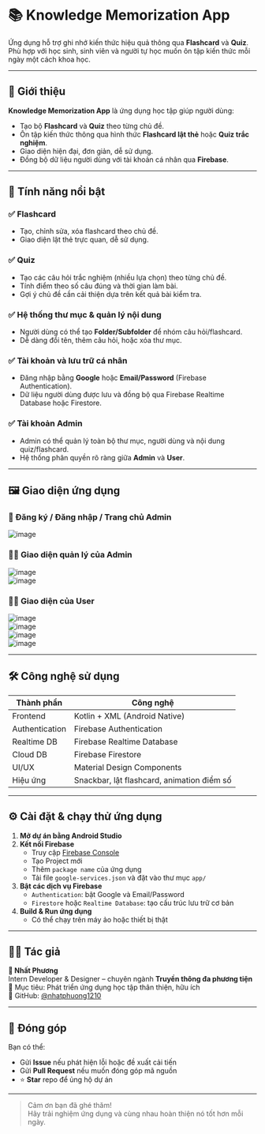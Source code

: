 # 📚 Knowledge Memorization App

Ứng dụng hỗ trợ ghi nhớ kiến thức hiệu quả thông qua **Flashcard** và **Quiz**. Phù hợp với học sinh, sinh viên và người tự học muốn ôn tập kiến thức mỗi ngày một cách khoa học.

---

## 🚀 Giới thiệu

**Knowledge Memorization App** là ứng dụng học tập giúp người dùng:

- Tạo bộ **Flashcard** và **Quiz** theo từng chủ đề.
- Ôn tập kiến thức thông qua hình thức **Flashcard lật thẻ** hoặc **Quiz trắc nghiệm**.
- Giao diện hiện đại, đơn giản, dễ sử dụng.
- Đồng bộ dữ liệu người dùng với tài khoản cá nhân qua **Firebase**.

---

## 🎯 Tính năng nổi bật

### ✅ Flashcard
- Tạo, chỉnh sửa, xóa flashcard theo chủ đề.
- Giao diện lật thẻ trực quan, dễ sử dụng.

### ✅ Quiz
- Tạo các câu hỏi trắc nghiệm (nhiều lựa chọn) theo từng chủ đề.
- Tính điểm theo số câu đúng và thời gian làm bài.
- Gợi ý chủ đề cần cải thiện dựa trên kết quả bài kiểm tra.

### ✅ Hệ thống thư mục & quản lý nội dung
- Người dùng có thể tạo **Folder/Subfolder** để nhóm câu hỏi/flashcard.
- Dễ dàng đổi tên, thêm câu hỏi, hoặc xóa thư mục.

### ✅ Tài khoản và lưu trữ cá nhân
- Đăng nhập bằng **Google** hoặc **Email/Password** (Firebase Authentication).
- Dữ liệu người dùng được lưu và đồng bộ qua Firebase Realtime Database hoặc Firestore.

### ✅ Tài khoản Admin
- Admin có thể quản lý toàn bộ thư mục, người dùng và nội dung quiz/flashcard.
- Hệ thống phân quyền rõ ràng giữa **Admin** và **User**.

---

## 🖼️ Giao diện ứng dụng

### 🔐 Đăng ký / Đăng nhập / Trang chủ Admin
![image](https://github.com/user-attachments/assets/8111dd57-de65-4d3a-b882-608427e71677)

### 🧑‍💼 Giao diện quản lý của Admin
![image](https://github.com/user-attachments/assets/3ffca78e-8e1d-412e-a0af-8e018f331dc3)  
![image](https://github.com/user-attachments/assets/b722ec7f-5e7f-48f8-85d3-b6ca2c5082aa)

### 👩‍🎓 Giao diện của User
![image](https://github.com/user-attachments/assets/24c63105-0b21-405c-b7f4-7aee084b7993)  
![image](https://github.com/user-attachments/assets/c8a19a4f-64c0-4ef8-90c0-6e532edb1bf9)  
![image](https://github.com/user-attachments/assets/7dbd076b-7ea6-493a-b2aa-c85e0618fd55)  
![image](https://github.com/user-attachments/assets/c02f71ca-db90-4206-a41b-893b0224a10d)

---

## 🛠️ Công nghệ sử dụng

| Thành phần         | Công nghệ                         |
|--------------------|-----------------------------------|
| Frontend           | Kotlin + XML (Android Native)     |
| Authentication     | Firebase Authentication           |
| Realtime DB        | Firebase Realtime Database        |
| Cloud DB           | Firebase Firestore                |
| UI/UX              | Material Design Components        |
| Hiệu ứng           | Snackbar, lật flashcard, animation điểm số |

---

## ⚙️ Cài đặt & chạy thử ứng dụng

1. **Mở dự án bằng Android Studio**
2. **Kết nối Firebase**
   - Truy cập [Firebase Console](https://console.firebase.google.com/)
   - Tạo Project mới
   - Thêm `package name` của ứng dụng
   - Tải file `google-services.json` và đặt vào thư mục `app/`
3. **Bật các dịch vụ Firebase**
   - `Authentication`: bật Google và Email/Password
   - `Firestore` hoặc `Realtime Database`: tạo cấu trúc lưu trữ cơ bản
4. **Build & Run ứng dụng**
   - Có thể chạy trên máy ảo hoặc thiết bị thật

---

## 👨‍💻 Tác giả

**👤 Nhất Phương**  
Intern Developer & Designer – chuyên ngành **Truyền thông đa phương tiện**  
💼 Mục tiêu: Phát triển ứng dụng học tập thân thiện, hữu ích  
🔗 GitHub: [@nhatphuong1210](https://github.com/nhatphuong1210)

---

## 🤝 Đóng góp

Bạn có thể:

- Gửi **Issue** nếu phát hiện lỗi hoặc đề xuất cải tiến
- Gửi **Pull Request** nếu muốn đóng góp mã nguồn
- ⭐ **Star** repo để ủng hộ dự án

---

> Cảm ơn bạn đã ghé thăm!  
> Hãy trải nghiệm ứng dụng và cùng nhau hoàn thiện nó tốt hơn mỗi ngày.
